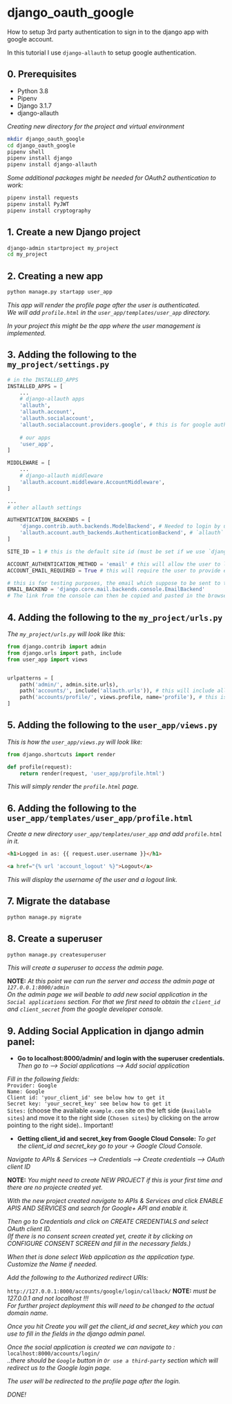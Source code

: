 # django_oauth_google
How to setup 3rd party authentication to sign in to the django app with google account.  

In this tutorial I use `django-allauth` to setup google authentication.  


## 0. Prerequisites
- Python 3.8
- Pipenv
- Django 3.1.7
- django-allauth

*Creating new directory for the project and virtual environment*

```bash
mkdir django_oauth_google
cd django_oauth_google
pipenv shell
pipenv install django
pipenv install django-allauth
```

*Some additional packages might be needed for OAuth2 authentication to work:*  

```bash
pipenv install requests
pipenv install PyJWT
pipenv install cryptography
```

## 1. Create a new Django project
```bash
django-admin startproject my_project
cd my_project
```


## 2. Creating a new app

```bash
python manage.py startapp user_app
```

*This app will render the profile page after the user is authenticated.*  
*We will add `profile.html` in the `user_app/templates/user_app` directory.*     

*In your project this might be the app where the user management is implemented.*  


## 3. Adding the following to the `my_project/settings.py`

```python
# in the INSTALLED_APPS
INSTALLED_APPS = [
	...
	# django-allauth apps
	'allauth',
	'allauth.account',
	'allauth.socialaccount',
	'allauth.socialaccount.providers.google', # this is for google authentication
	
	# our apps
	'user_app',
]

MIDDLEWARE = [
	...
	# django-allauth middleware
	'allauth.account.middleware.AccountMiddleware',
]

...
# other allauth settings

AUTHENTICATION_BACKENDS = [
	'django.contrib.auth.backends.ModelBackend', # Needed to login by username in Django admin, regardless of `allauth`
	'allauth.account.auth_backends.AuthenticationBackend', # `allauth` specific authentication methods, such as login by e-mail
]

SITE_ID = 1 # this is the default site id (must be set if we use `django.contrib.sites` in INSTALLED_APPS above !!)

ACCOUNT_AUTHENTICATION_METHOD = 'email' # this will allow the user to login with email
ACCOUNT_EMAIL_REQUIRED = True # this will require the user to provide email

# this is for testing purposes, the email which suppose to be sent to the user will be printed in the console
EMAIL_BACKEND = 'django.core.mail.backends.console.EmailBackend'
# The link from the console can then be copied and pasted in the browser to verify the email
```


## 4. Adding the following to the `my_project/urls.py`

*The `my_project/urls.py` will look like this:*

```python
from django.contrib import admin
from django.urls import path, include
from user_app import views


urlpatterns = [
    path('admin/', admin.site.urls),
    path('accounts/', include('allauth.urls')), # this will include all the urls provided by django-allauth
	path('accounts/profile/', views.profile, name='profile'), # this is the profile page after the user is authenticated
]
```


## 5. Adding the following to the `user_app/views.py`

*This is how the `user_app/views.py` will look like:*  

```python
from django.shortcuts import render

def profile(request):
	return render(request, 'user_app/profile.html')
```

*This will simply render the `profile.html` page.*  


## 6. Adding the following to the `user_app/templates/user_app/profile.html`

*Create a new directory `user_app/templates/user_app` and add `profile.html` in it.*  

```html
<h1>Logged in as: {{ request.user.username }}</h1>

<a href="{% url 'account_logout' %}">Logout</a>
```

*This will display the username of the user and a logout link.*  


## 7. Migrate the database

```bash
python manage.py migrate
```


## 8. Create a superuser

```bash
python manage.py createsuperuser
```

*This will create a superuser to access the admin page.*  


**NOTE:** *At this point we can run the server and access the admin page at `127.0.0.1:8000/admin`*  
*On the admin page we will beable to add new social application in the `Social applications` section. For that we first need to obtain the `client_id` and `client_secret` from the google developer console.*  


## 9. Adding Social Application in django admin panel:

- **Go to localhost:8000/admin/ and login with the superuser credentials.**  
*Then go to --> Social applications --> Add social application*  

*Fill in the following fields:*  
`Provider: Google`  
`Name: Google`  
`Client id: 'your_client_id' see below how to get it`   
`Secret key: 'your_secret_key' see below how to get it`  
`Sites:` (choose the available `example.com` site on the left side (`Available sites`) and move it to the right side (`Chosen sites`) by clicking on the arrow pointing to the right side).. Important! 

- **Getting client_id and secret_key from Google Cloud Console:**
*To get the client_id and secret_key go to your -> Google Cloud Console.*  

*Navigate to APIs & Services --> Credentials --> Create credentials --> OAuth client ID*  

**NOTE:** *You might need to create NEW PROJECT if this is your first time and there are no projecte created yet.*  

*With the new project created navigate to APIs & Services and click ENABLE APIS AND SERVICES and search for Google+ API and enable it.*  

*Then go to Credentials and click on CREATE CREDENTIALS and select OAuth client ID.*  
*(If there is no consent screen created yet, create it by clicking on CONFIGURE CONSENT SCREEN and fill in the necessary fields.)*  

*When thet is done select Web application as the application type.*  
*Customize the Name if needed.*  

*Add the following to the Authorized redirect URIs:*  

`http://127.0.0.1:8000/accounts/google/login/callback/`
**NOTE:** *must be 127.0.0.1 and not localhost !!!*  
*For further project deployment this will need to be changed to the actual domain name.*  

*Once you hit Create you will get the client_id and secret_key which you can use to fill in the fields in the django admin panel.*  

*Once the social application is created we can navigate to :*  
`localhost:8000/accounts/login/`  
*..there should be `Google` button in `Or use a third-party` section which will redirect us to the Google login page.*  

*The user will be redirected to the profile page after the login.*  

*DONE!*  

